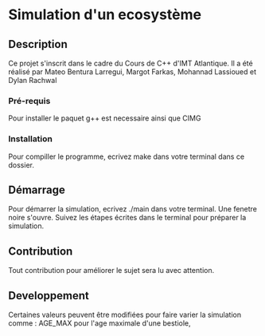 # Simulation d'un ecosystème


## Description

Ce projet s'inscrit dans le cadre du Cours de C++ d'IMT Atlantique.
Il a été réalisé par Mateo Bentura Larregui, Margot Farkas, Mohannad Lassioued et Dylan Rachwal

### Pré-requis

Pour installer le paquet g++ est necessaire ainsi que CIMG

### Installation

Pour compiller le programme, ecrivez make dans votre terminal dans ce dossier.

## Démarrage

Pour démarrer la simulation, ecrivez ./main dans votre terminal. Une fenetre noire s'ouvre. Suivez les étapes écrites dans le terminal pour préparer la simulation.

## Contribution

Tout contribution pour améliorer le sujet sera lu avec attention.

## Developpement
Certaines valeurs peuvent être modifiées pour faire varier la simulation comme : 
AGE_MAX pour l'age maximale d'une bestiole,





